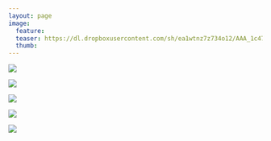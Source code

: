 ```yaml
---
layout: page
image:
  feature:
  teaser: https://dl.dropboxusercontent.com/sh/ea1wtnz7z734o12/AAA_1c4788t_VQKU7kyvk5p-a/luontokuvat/talvi/DSC60723-245px.jpg
  thumb:
---
```


[![](https://dl.dropboxusercontent.com/sh/ea1wtnz7z734o12/AAAH5YLSAi1wysUfN23LtNsha/luontokuvat/talvi/2/DS41599-800px.jpg)](https://dl.dropboxusercontent.com/sh/ea1wtnz7z734o12/AACSIhSWAjh-ffB3mt55MuQFa/luontokuvat/talvi/2/DS41599.jpg)

[![](https://dl.dropboxusercontent.com/sh/ea1wtnz7z734o12/AABtTTqCnzkUnu4RlqSayrs3a/luontokuvat/talvi/2/DS41605-800px.jpg)](https://dl.dropboxusercontent.com/sh/ea1wtnz7z734o12/AAD6lVX0Q-iYPUsvdT-ovCgpa/luontokuvat/talvi/2/DS41605.jpg)

[![](https://dl.dropboxusercontent.com/sh/ea1wtnz7z734o12/AAA1KGJdaOElaFoPtR32Mg5oa/luontokuvat/talvi/DSC60723-800px.jpg)](https://dl.dropboxusercontent.com/sh/ea1wtnz7z734o12/AAAEnBUxZsdh1zhfzQPpvzIHa/luontokuvat/talvi/DSC60723.jpg)

[![](https://dl.dropboxusercontent.com/sh/ea1wtnz7z734o12/AADo6wvoPtZEacplMki-wwAsa/luontokuvat/talvi/DSC60729-800px.jpg)](https://dl.dropboxusercontent.com/sh/ea1wtnz7z734o12/AACTnhoUF6cjix4Z4ZXVVQA7a/luontokuvat/talvi/DSC60729.jpg)

[![](https://dl.dropboxusercontent.com/sh/ea1wtnz7z734o12/AACr0TQbIVk7Qk3JNX3_vxqsa/luontokuvat/talvi/DSC60732-800px.jpg)](https://dl.dropboxusercontent.com/sh/ea1wtnz7z734o12/AABXtqYH5hOpsCCjiU5cNekxa/luontokuvat/talvi/DSC60732.jpg)
